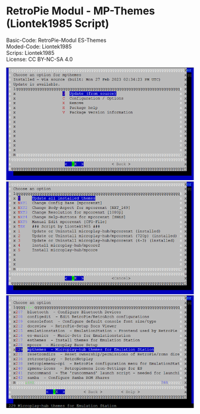 # RetroPie Modul - MP-Themes (Liontek1985 Script)

Basic-Code:	RetroPie-Modul ES-Themes</br>
Moded-Code:	Liontek1985</br>
Scrips:		Liontek1985</br>
License:	CC BY-NC-SA 4.0</br>

![pic001](https://github.com/microplay-hub/mpcore-library/raw/main/Imagebase/_Moduls/mpthemes-modul.png "Modul Picture")
![pic002](https://github.com/microplay-hub/mpcore-library/raw/main/Imagebase/_Moduls/mpthemes-modul-cf.png "Modul Picture")
![pic003](https://github.com/microplay-hub/mpcore-library/raw/main/Imagebase/_Moduls/cfg-mpthemes.png "Modul Picture")
